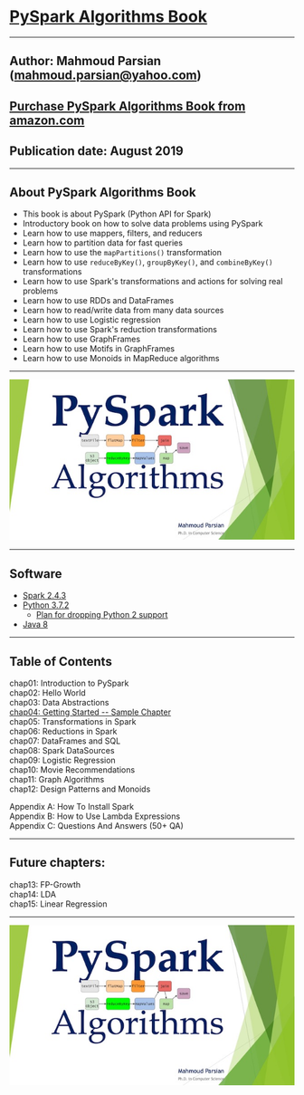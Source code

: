 # [PySpark Algorithms Book](https://www.amazon.com/PySpark-Algorithms-Mahmoud-Parsian-ebook/dp/B07WQHTVCJ/)

---

## Author: Mahmoud Parsian (<mahmoud.parsian@yahoo.com>)
## [Purchase PySpark Algorithms Book from amazon.com](https://www.amazon.com/dp/B07WQHTVCJ/ref=sr_1_1)
## Publication date: August 2019

---

## About PySpark Algorithms Book
* This book is about PySpark (Python API for Spark)
* Introductory book on how to solve data problems using PySpark
* Learn how to use mappers, filters, and reducers
* Learn how to partition data for fast queries
* Learn how to use the `mapPartitions()` transformation
* Learn how to use `reduceByKey()`, `groupByKey()`, and `combineByKey()` transformations
* Learn how to use Spark's transformations and actions for solving real problems
* Learn how to use RDDs and DataFrames
* Learn how to read/write data from many data sources
* Learn how to use Logistic regression
* Learn how to use Spark's reduction transformations
* Learn how to use GraphFrames
* Learn how to use Motifs in GraphFrames
* Learn how to use Monoids in MapReduce algorithms 

---

[![PySpark Algorithms Book](./images/pyspark_algorithms0.jpg)](https://www.amazon.com/PySpark-Algorithms-Mahmoud-Parsian-ebook/dp/B07WQHTVCJ/)

---

## Software

* [Spark 2.4.3](http://spark.apache.org)
* [Python 3.7.2](https://www.python.org/ftp/python/3.7.4/python-3.7.4-macosx10.9.pkg)
	* [Plan for dropping Python 2 support](http://spark.apache.org/news/plan-for-dropping-python-2-support.html)
* [Java 8](https://www.oracle.com/technetwork/java/javase/downloads/jdk8-downloads-2133151.html)

---

## Table of Contents

chap01: Introduction to PySpark  
chap02: Hello World  
chap03: Data Abstractions  
[chap04: Getting Started -- Sample Chapter](./sample_chapters/)  
chap05: Transformations in Spark  
chap06: Reductions in Spark  
chap07: DataFrames and SQL  
chap08: Spark DataSources  
chap09: Logistic Regression  
chap10: Movie Recommendations  
chap11: Graph Algorithms  
chap12: Design Patterns and Monoids  

Appendix A: How To Install Spark  
Appendix B: How to Use Lambda Expressions  
Appendix C: Questions And Answers (50+ QA)  

---

## Future chapters:

chap13: FP-Growth  
chap14: LDA  
chap15: Linear Regression  

[//]: # (metadata:)
[//]: # (Spark, PySpark, Python)
[//]: # (MapReduce, Distributed Algorithms, map, mappers, filters, reduce, reducers, reductions,  partitioners)
[//]: # (big data, Transformations, Actions, RDDs, DataFrames, SQL, Graph Algorithms)
[//]: # (Data Abstractions, Reductions in Spark, Design Patterns and Monoids)
[//]: # (Machine Learning, Logistic Regression, Spark Data Sources)
[//]: # (Resilient Distributed Datasets, Partitioning, Data Partitioning)

---

[![PySpark Algorithms Book](./images/pyspark_algorithms0.jpg)](https://www.amazon.com/PySpark-Algorithms-Mahmoud-Parsian-ebook/dp/B07WQHTVCJ/)
